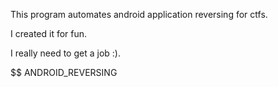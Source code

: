 This program automates android application reversing for ctfs.

I created it for fun. 

I really need to get a job :).


$$ ANDROID_REVERSING
                                                                                                
